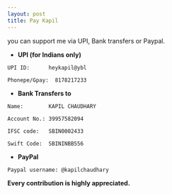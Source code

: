 ```yaml
---
layout: post
title: Pay Kapil
---
```


you can support me via UPI, Bank transfers or Paypal.

+ **UPI (for Indians only)**

```
UPI ID:      heykapil@ybl
```

```
Phonepe/Gpay:  8178217233
```


+ **Bank Transfers to**

```
Name:        KAPIL CHAUDHARY
```
```
Account No.: 39957582094
```
```
IFSC code:   SBIN0002433
```
```
Swift Code:  SBININBB556
```

+ **PayPal**

```
Paypal username: @kapilchaudhary
```



**Every contribution is highly appreciated.**

